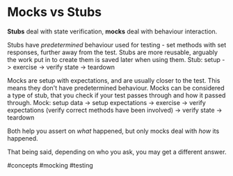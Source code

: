 # Mocks vs Stubs

**Stubs** deal with state verification, **mocks** deal with behaviour interaction.

Stubs have _predetermined_ behaviour used for testing - set methods with set responses, further away from the test. Stubs are more reusable, arguably the work put in to create them is saved later when using them.
Stub: setup -> exercise -> verify state -> teardown  

Mocks are setup with expectations, and are usually closer to the test. This means they don't have predetermined behaviour.
Mocks can be considered a type of stub, that you check if your test passes through and how it passed through.
Mock: setup data -> setup expectations -> exercise -> verify expectations (verify correct methods have been involved) -> verify state -> teardown  

Both help you assert on _what_ happened, but only mocks deal with _how_ its happened.

That being said, depending on who you ask, you may get a different answer.

#concepts
#mocking
#testing